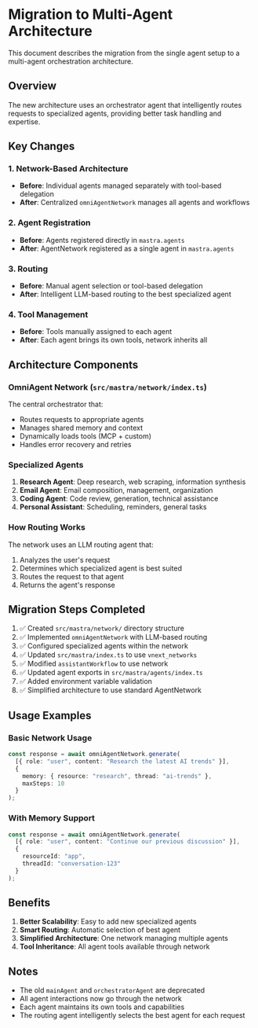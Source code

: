 # Migration to Multi-Agent Architecture

This document describes the migration from the single agent setup to a multi-agent orchestration architecture.

## Overview

The new architecture uses an orchestrator agent that intelligently routes requests to specialized agents, providing better task handling and expertise.

## Key Changes

### 1. **Network-Based Architecture**
- **Before**: Individual agents managed separately with tool-based delegation
- **After**: Centralized `omniAgentNetwork` manages all agents and workflows

### 2. **Agent Registration**
- **Before**: Agents registered directly in `mastra.agents`
- **After**: AgentNetwork registered as a single agent in `mastra.agents`

### 3. **Routing**
- **Before**: Manual agent selection or tool-based delegation
- **After**: Intelligent LLM-based routing to the best specialized agent

### 4. **Tool Management**
- **Before**: Tools manually assigned to each agent
- **After**: Each agent brings its own tools, network inherits all

## Architecture Components

### OmniAgent Network (`src/mastra/network/index.ts`)
The central orchestrator that:
- Routes requests to appropriate agents
- Manages shared memory and context
- Dynamically loads tools (MCP + custom)
- Handles error recovery and retries

### Specialized Agents
1. **Research Agent**: Deep research, web scraping, information synthesis
2. **Email Agent**: Email composition, management, organization
3. **Coding Agent**: Code review, generation, technical assistance
4. **Personal Assistant**: Scheduling, reminders, general tasks

### How Routing Works
The network uses an LLM routing agent that:
1. Analyzes the user's request
2. Determines which specialized agent is best suited
3. Routes the request to that agent
4. Returns the agent's response

## Migration Steps Completed

1. ✅ Created `src/mastra/network/` directory structure
2. ✅ Implemented `omniAgentNetwork` with LLM-based routing
3. ✅ Configured specialized agents within the network
4. ✅ Updated `src/mastra/index.ts` to use `vnext_networks`
5. ✅ Modified `assistantWorkflow` to use network
6. ✅ Updated agent exports in `src/mastra/agents/index.ts`
7. ✅ Added environment variable validation
8. ✅ Simplified architecture to use standard AgentNetwork

## Usage Examples

### Basic Network Usage
```typescript
const response = await omniAgentNetwork.generate(
  [{ role: "user", content: "Research the latest AI trends" }],
  { 
    memory: { resource: "research", thread: "ai-trends" },
    maxSteps: 10
  }
);
```

### With Memory Support
```typescript
const response = await omniAgentNetwork.generate(
  [{ role: "user", content: "Continue our previous discussion" }],
  { 
    resourceId: "app",
    threadId: "conversation-123"
  }
);
```

## Benefits

1. **Better Scalability**: Easy to add new specialized agents
2. **Smart Routing**: Automatic selection of best agent
3. **Simplified Architecture**: One network managing multiple agents
4. **Tool Inheritance**: All agent tools available through network

## Notes

- The old `mainAgent` and `orchestratorAgent` are deprecated
- All agent interactions now go through the network
- Each agent maintains its own tools and capabilities
- The routing agent intelligently selects the best agent for each request
